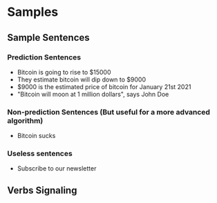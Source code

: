 # Samples

## Sample Sentences

### Prediction Sentences

- Bitcoin is going to rise to $15000
- They estimate bitcoin will dip down to $9000
- $9000 is the estimated price of bitcoin for January 21st 2021
- "Bitcoin will moon at 1 million dollars", says John Doe

### Non-prediction Sentences (But useful for a more advanced algorithm)

- Bitcoin sucks

### Useless sentences

- Subscribe to our newsletter

## Verbs Signaling